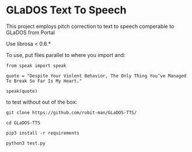 # GLaDOS Text To Speech

This project employs pitch correction to text to speech comperable to GLaDOS from Portal

Use librosa < 0.6.*

To use, put files parallel to where you import and:

`from speak import speak`

`quote = "Despite Your Violent Behavior, The Only Thing You’ve Managed To Break So Far Is My Heart."`

`speak(quote)`

to test without out of the box:

`git clone https://github.com/robit-man/GLaDOS-TTS/`

`cd GLaDOS-TTS`

`pip3 install -r requirements`

`python3 test.py`

